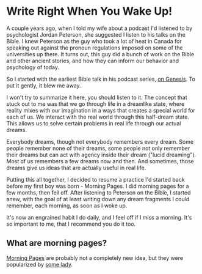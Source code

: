Write Right When You Wake Up!
=============================

A couple years ago, when I told my wife about a podcast I'd listened to by psychologist Jordan Peterson, she suggested I listen to his talks on the Bible.  I knew Peterson as the guy who took a lot of heat in Canada for speaking out against the pronoun regulations imposed on some of the universities up there.  It turns out, this guy did a bunch of work on the Bible and other ancient stories, and how they can inform our behavior and psychology of today.

So I started with the earliest Bible talk in his podcast series, [on Genesis](LINK).  To put it gently, it blew me away.

I won't try to summarize it here, you should listen to it.  The concept that stuck out to me was that we go through life in a dreamlike state, where reality mixes with our imagination in a ways that creates a special world for each of us.  We interact with the real world through this half-dream state.  This allows us to solve certain problems in real life through our actual dreams.

Everybody dreams, though not everybody remembers every dream.  Some people remember none of their dreams, some people not only remember their dreams but can act with agency inside their dream ("lucid dreaming").  Most of us remembers a few dreams now and then.  And sometimes, those dreams give us ideas that are actually useful in real life.

Putting this all together, I decided to resume a practice I'd started back before my first boy was born - Morning Pages.  I did morning pages for a few months, then fell off.  After listening to Peterson on the Bible, I started anew, with the goal of at least writing down any dream fragments I could remember, each morning, as soon as I woke up.

It's now an engrained habit I do daily, and I feel off if I miss a morning.  It's so important to me, that I recommend you do it too.

## What are morning pages?

[Morning Pages](LINK) are probably not a completely new idea, but they were popularized by [some lady](LINK).
